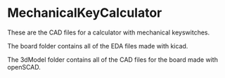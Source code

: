 # MechanicalKeyCalculator
These are the CAD files for a calculator with mechanical keyswitches.

The board folder contains all of the EDA files made with kicad.

The 3dModel folder contains all of the CAD files for the board made with openSCAD.

